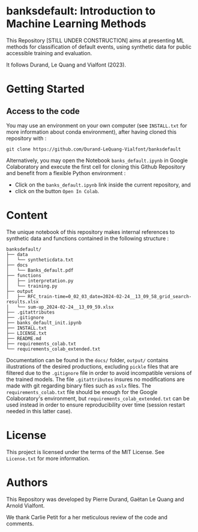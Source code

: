 # banksdefault: Introduction to Machine Learning Methods

This Repository [STILL UNDER CONSTRUCTION] aims at presenting ML methods for classification of default events, using synthetic data for public accessible training and evaluation.

It follows Durand, Le Quang and Vialfont (2023).

# Getting Started

## Access to the code

You may use an environment on your own computer (see `INSTALL.txt` for more information about conda environment), after having cloned this repository with :

``````
git clone https://github.com/Durand-LeQuang-Vialfont/banksdefault
``````

Alternatively, you may open the Notebook `banks_default.ipynb` in Google Colaboratory  and execute the first cell for cloning this Github Repository and benefit from a flexible Python environment :

- Click on the `banks_default.ipynb` link inside the current repository, and
- click on the button `Open In Colab`. 

# Content

The unique notebook of this repository makes internal references to synthetic data and functions contained in the following structure :

``````
banksdefault/
├── data
│   └── syntheticdata.txt
├── docs
│   └── Banks_default.pdf
├── functions
│   ├── interpretation.py
│   └── training.py
├── output
│   ├── RFC_train-time=0_02_03_date=2024-02-24__13_09_58_grid_search-results.xlsx
│   └── sum-up_2024-02-24__13_09_59.xlsx
├── .gitattributes
├── .gitignore
├── banks_default_init.ipynb
├── INSTALL.txt
├── LICENSE.txt
├── README.md
├── requirements_colab.txt
└── requirements_colab_extended.txt
``````

Documentation can be found in the `docs/` folder, `output/` contains illustrations of the desired productions, excluding `pickle` files that are filtered due to the `.gitignore` file in order to avoid incompatible versions of the trained models. The file `.gitattributes` insures no modifications are made with git regarding binary files such as `xslx` files. The `requirements_colab.txt` file should be enough for the Google Colaboratory's environment, but `requirements_colab_extended.txt` can be used instead in order to ensure reproducibility over time (session restart needed in this latter case).

# License 

This project is licensed under the terms of the MIT License. See `License.txt` for more information.

# Authors

This Repository was developed by Pierre Durand, Gaëtan Le Quang and Arnold Vialfont.

We thank Carlie Petit for a her meticulous review of the code and comments.
